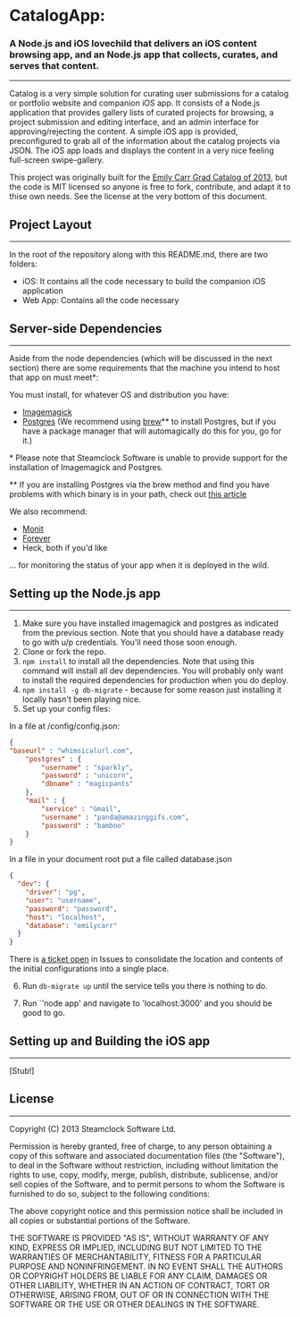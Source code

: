 # CatalogApp: 
### A Node.js and iOS lovechild that delivers an iOS content browsing app, and an Node.js app that collects, curates, and serves that content.
---

Catalog is a very simple solution for curating user submissions for a catalog or portfolio website and companion iOS app. It consists of a Node.js application that provides gallery lists of curated projects for browsing, a project submission and editing interface, and an admin interface for approving/rejecting the content. A simple iOS app is provided, preconfigured to grab all of the information about the catalog projects via JSON. The iOS app loads and displays the content in a very nice feeling full-screen swipe-gallery.

This project was originally built for the [Emily Carr Grad Catalog of 2013](http://theshow2013.ecuad.ca/), but the code is MIT licensed so anyone is free to fork, contribute, and adapt it to thise own needs. See the license at the very bottom of this document.

## Project Layout
---

In the root of the repository along with this README.md, there are two folders:

- iOS: It contains all the code necessary to build the companion iOS application
- Web App: Contains all the code necessary

## Server-side Dependencies
---

Aside from the node dependencies (which will be discussed in the next section) there are some requirements that the machine you intend to host that app on must meet*:

You must install, for whatever OS and distribution you have:

- [Imagemagick](http://www.imagemagick.org/script/index.php)
- [Postgres](http://www.postgresql.org/download/) (We recommend using [brew](http://mxcl.github.io/homebrew/)** to install Postgres, but if you have a package manager that will automagically do this for you, go for it.)

\* Please note that Steamclock Software is unable to provide support for the installation of Imagemagick and Postgres.

\*\* If you are installing Postgres via the brew method and find you have problems with which binary is in your path, check out [this article](http://nextmarvel.net/blog/2011/09/brew-install-postgresql-on-os-x-lion/)

We also recommend:

- [Monit](http://mmonit.com/monit/)
- [Forever]()
- Heck, both if you'd like

... for monitoring the status of your app when it is deployed in the wild.


## Setting up the Node.js app
---

1. Make sure you have installed imagemagick and postgres as indicated from the previous section. Note that you should have a database ready to go with u/p credentials. You'll need those soon enough.
2. Clone or fork the repo.
3. `npm install` to install all the dependencies. Note that using this command will install all dev dependencies.  You will probably only want to install the required dependencies for production when you do deploy.
4. `npm install -g db-migrate` - because for some reason just installing it locally hasn't been playing nice. 
5.  Set up your config files:

In a file at /config/config.json:


```json
{
"baseurl" : "whimsicalurl.com",
	"postgres" : {
        "username" : "sparkly",
        "password" : "unicorn",
        "dbname" : "magicpants"
    },
    "mail" : {
        "service" : "Gmail",
        "username" : "panda@amazinggifs.com",
        "password" : "bamboo"
    }
}
```

In a file in your document root put a file called database.json

```json
{
  "dev": {
    "driver": "pg",
    "user": "username",
    "password": "password",
    "host": "localhost",
    "database": "emilycarr"
  }
}
```

There is [a ticket open](http://github.com/steamclock/catalog/issues/2) in Issues to consolidate the location and contents of the initial configurations into a single place.

6. Run `db-migrate up` until the service tells you there is nothing to do. 

7. Run `'node app' and navigate to 'localhost:3000' and you should be good to go.

## Setting up and Building the iOS app
---

[Stub!]

## License
---

Copyright (C) 2013 Steamclock Software Ltd.

Permission is hereby granted, free of charge, to any person obtaining a copy of this software and associated documentation files (the "Software"), to deal in the Software without restriction, including without limitation the rights to use, copy, modify, merge, publish, distribute, sublicense, and/or sell copies of the Software, and to permit persons to whom the Software is furnished to do so, subject to the following conditions:

The above copyright notice and this permission notice shall be included in all copies or substantial portions of the Software.

THE SOFTWARE IS PROVIDED "AS IS", WITHOUT WARRANTY OF ANY KIND, EXPRESS OR IMPLIED, INCLUDING BUT NOT LIMITED TO THE WARRANTIES OF MERCHANTABILITY, FITNESS FOR A PARTICULAR PURPOSE AND NONINFRINGEMENT. IN NO EVENT SHALL THE AUTHORS OR COPYRIGHT HOLDERS BE LIABLE FOR ANY CLAIM, DAMAGES OR OTHER LIABILITY, WHETHER IN AN ACTION OF CONTRACT, TORT OR OTHERWISE, ARISING FROM, OUT OF OR IN CONNECTION WITH THE SOFTWARE OR THE USE OR OTHER DEALINGS IN THE SOFTWARE.